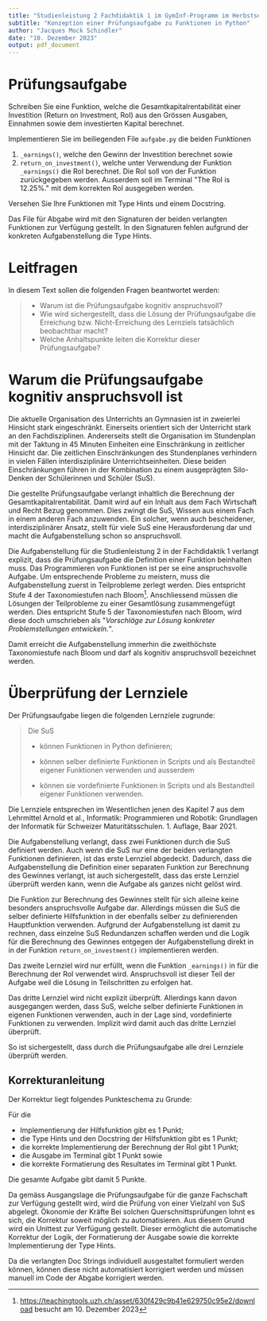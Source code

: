 ```yaml
---
title: "Studienleistung 2 Fachdidaktik 1 im GymInf-Programm im Herbstsemester 2023"
subtitle: "Konzeption einer Prüfungsaufgabe zu Funktionen in Python"
author: "Jacques Mock Schindler"
date: "10. Dezember 2023"
output: pdf_document
---
```


# Prüfungsaufgabe

Schreiben Sie eine Funktion, welche die Gesamtkapitalrentabilität einer
Investition (Return on Investment, RoI) aus den Grössen Ausgaben,
Einnahmen sowie dem investierten Kapital berechnet.

Implementieren Sie im beiliegenden File `aufgabe.py` die beiden Funktionen

1. `_earnings()`, welche den Gewinn der Investition berechnet sowie
2. `return_on_investment()`, welche unter Verwendung der Funktion
   `_earnings()` die RoI berechnet. Die RoI soll von der Funktion
   zurückgegeben werden. Ausserdem soll im Terminal "The RoI is 12.25%."
   mit dem korrekten RoI ausgegeben werden.

Versehen Sie Ihre Funktionen mit Type Hints und einem Docstring.

Das File für Abgabe wird mit den Signaturen der beiden verlangten
Funktionen zur Verfügung gestellt. In den Signaturen fehlen aufgrund der
konkreten Aufgabenstellung die Type Hints.


# Leitfragen

In diesem Text sollen die folgenden Fragen beantwortet werden:

>- Warum ist die Prüfungsaufgabe kognitiv anspruchsvoll?
>- Wie wird sichergestellt, dass die Lösung der Prüfungsaufgabe die
>  Erreichung bzw. Nicht-Erreichung des Lernziels tatsächlich beobachtbar
>  macht?
>- Welche Anhaltspunkte leiten die Korrektur dieser
>  Prüfungsaufgabe?

# Warum die Prüfungsaufgabe kognitiv anspruchsvoll ist

Die aktuelle Organisation des Unterrichts an Gymnasien ist in zweierlei
Hinsicht stark eingeschränkt. Einerseits orientiert sich der Unterricht
stark an den Fachdisziplinen. Andererseits stellt die
Organisation im Stundenplan mit der Taktung in 45 Minuten Einheiten eine
Einschränkung in zeitlicher Hinsicht dar.
Die zeitlichen Einschränkungen des Stundenplanes verhindern in vielen
Fällen interdisziplinäre Unterrichtseinheiten.
Diese beiden Einschränkungen führen in der Kombination zu einem
ausgeprägten Silo-Denken der Schülerinnen und Schüler (SuS).

Die gestellte Prüfungsaufgabe verlangt inhaltlich die Berechnung der
Gesamtkapitalrentabilität. Damit wird auf ein Inhalt aus dem Fach
Wirtschaft und Recht Bezug genommen. Dies zwingt die SuS, Wissen aus
einem Fach in einem anderen Fach anzuwenden. Ein solcher, wenn auch
bescheidener, interdisziplinärer Ansatz, stellt für viele SuS eine
Herausforderung dar und macht die Aufgabenstellung schon so
anspruchsvoll.

Die Aufgabenstellung für die Studienleistung 2 in der Fachdidaktik 1
verlangt explizit, dass die Prüfungsaufgabe die Definition einer
Funktion beinhalten muss. Das Programmieren von Funktionen ist per se
eine anspruchsvolle Aufgabe. Um entsprechende Probleme zu meistern, muss
die Aufgabenstellung zuerst in Teilprobleme zerlegt werden. Dies
entspricht Stufe 4 der Taxonomiestufen nach Bloom[^1]. 
Anschliessend müssen die Lösungen der Teilprobleme zu einer Gesamtlösung
zusammengefügt werden. Dies entspricht Stufe 5 der Taxonomiestufen nach
Bloom, wird diese doch umschrieben als "*Vorschläge zur Lösung konkreter
Problemstellungen entwickeln.*".

Damit erreicht die Aufgabenstellung immerhin die zweithöchste
Taxonomiestufe nach Bloom und darf als kognitiv anspruchsvoll bezeichnet
werden.

# Überprüfung der Lernziele

Der Prüfungsaufgabe liegen die folgenden Lernziele zugrunde:

>Die SuS
>
>- können Funktionen in Python definieren;
>
>- können selber definierte Funktionen in Scripts und als Bestandteil
>  eigener Funktionen verwenden und ausserdem
> 
>- können sie vordefinierte Funktionen in Scripts und als Bestandteil
>  eigener Funktionen verwenden.

Die Lernziele entsprechen im Wesentlichen jenen des Kapitel 7 aus dem
Lehrmittel Arnold et al., Informatik: Programmieren und Robotik:
Grundlagen der Informatik für Schweizer Maturitätsschulen. 1. Auflage,
Baar 2021.

Die Aufgabenstellung verlangt, dass zwei Funktionen durch die SuS
definiert werden. Auch wenn die SuS nur eine der beiden verlangten
Funktionen definieren, ist das erste Lernziel abgedeckt. Dadurch,
dass die Aufgabenstellung die Definition einer separaten Funktion zur
Berechnung des Gewinnes verlangt, ist auch sichergestellt, dass das
erste Lernziel überprüft werden kann, wenn die Aufgabe als ganzes nicht
gelöst wird.

Die Funktion zur Berechnung des Gewinnes stellt für sich alleine keine
besonders anspruchsvolle Aufgabe dar. Allerdings müssen die SuS die
selber definierte Hilfsfunktion in der ebenfalls selber zu definierenden
Hauptfunktion verwenden. Aufgrund der Aufgabenstellung ist damit zu
rechnen, dass einzelne SuS Redundanzen schaffen werden und die Logik für
die Berechnung des Gewinnes entgegen der Aufgabenstellung direkt in in
der Funktion `return_on_investment()` implementieren werden.

Das zweite Lernziel wird nur erfüllt, wenn die Funktion `_earnings()` in
für die Berechnung der RoI verwendet wird. Anspruchsvoll ist dieser Teil
der Aufgabe weil die Lösung in Teilschritten zu erfolgen hat.

Das
dritte Lernziel wird nicht explizit überprüft. Allerdings kann davon
ausgegangen werden, dass SuS, welche selber definierte Funktionen in
eigenen Funktionen verwenden, auch in der Lage sind, vordefinierte
Funktionen zu verwenden. Implizit wird damit auch das dritte Lernziel
überprüft.

So ist sichergestellt, dass durch die Prüfungsaufgabe alle drei
Lernziele überprüft werden.

## Korrekturanleitung

Der Korrektur liegt folgendes Punkteschema zu Grunde:

Für die

- Implementierung der Hilfsfunktion gibt es 1 Punkt;
- die Type Hints und den Docstring der Hilfsfunktion gibt es 1 Punkt;
- die korrekte Implementierung der Berechnung der RoI gibt 1 Punkt;
- die Ausgabe im Terminal gibt 1 Punkt sowie
- die korrekte Formatierung des Resultates im Terminal gibt 1 Punkt.

Die gesamte Aufgabe gibt damit 5 Punkte.

Da gemäss Ausgangslage die Prüfungsaufgabe für die ganze Fachschaft zur
Verfügung gestellt wird, wird die Prüfung von einer Vielzahl von SuS
abgelegt.
Ökonomie der Kräfte
Bei solchen Querschnittsprüfungen lohnt es sich, die Korrektur
soweit möglich zu automatisieren. Aus diesem Grund wird ein Unittest zur
Verfügung gestellt. Dieser ermöglicht die automatische Korrektur der
Logik, der Formatierung der Ausgabe sowie die korrekte Implementierung
der Type Hints.

Da die verlangten Doc Strings individuell ausgestaltet formuliert werden
können, können diese nicht automatisiert korrigiert werden und müssen
manuell im Code der Abgabe korrigiert werden.


[^1]: https://teachingtools.uzh.ch/asset/630f429c9b41e629750c95e2/download
    besucht am 10. Dezember 2023